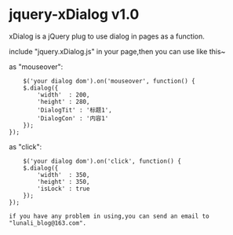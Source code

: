 # jquery-xDialog v1.0
xDialog is a jQuery plug to use dialog in pages as a function.
    
include "jquery.xDialog.js" in your page,then you can use like this~
   
as "mouseover":
    
        $('your dialog dom').on('mouseover', function() {
		$.dialog({
			'width'  : 200,
			'height' : 280,
			'DialogTit' : '标题1',
			'DialogCon' : '内容1'
		});
	});
    
as "click":
    
        $('your dialog dom').on('click', function() {
		$.dialog({
			'width'  : 350,
			'height' : 350,
			'isLock' : true
		});
	});
    
    if you have any problem in using,you can send an email to "lunali_blog@163.com".
	
	
